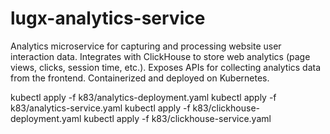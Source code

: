 # lugx-analytics-service
Analytics microservice for capturing and processing website user interaction data. Integrates with ClickHouse to store web analytics (page views, clicks, session time, etc.). Exposes APIs for collecting analytics data from the frontend. Containerized and deployed on Kubernetes.

kubectl apply -f k83/analytics-deployment.yaml
kubectl apply -f k83/analytics-service.yaml
kubectl apply -f k83/clickhouse-deployment.yaml
kubectl apply -f k83/clickhouse-service.yaml
